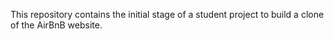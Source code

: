 This repository contains the initial stage of a student project to build a clone of the AirBnB website.
